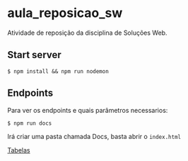 # aula_reposicao_sw
Atividade de reposição da disciplina de Soluções Web.

## Start server
`$ npm install && npm run nodemon`

## Endpoints
Para ver os endpoints e quais parâmetros necessarios:

`$ npm run docs`

Irá criar uma pasta chamada Docs, basta abrir o `index.html`

[Tabelas](/sqldocs.md)
